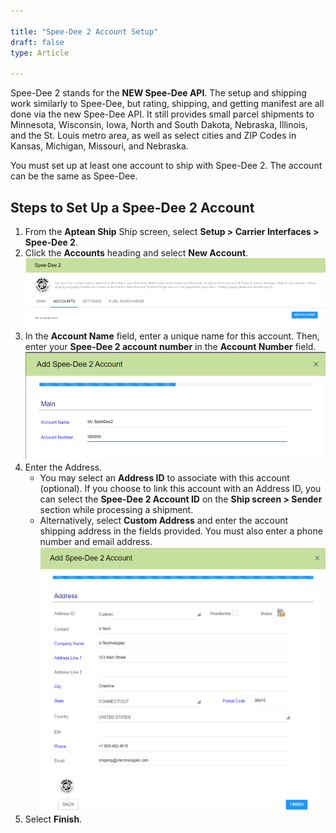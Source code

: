 ```yaml
---

title: "Spee-Dee 2 Account Setup"
draft: false
type: Article

---
```


Spee-Dee 2 stands for the **NEW Spee-Dee API**. The setup and shipping work similarly to Spee-Dee, but rating, shipping, and getting manifest are all done via the new Spee-Dee API. It still provides small parcel shipments to Minnesota, Wisconsin, Iowa, North and South Dakota, Nebraska, Illinois, and the St. Louis metro area, as well as select cities and ZIP Codes in Kansas, Michigan, Missouri, and Nebraska. 

You must set up at least one account to ship with Spee-Dee 2. The account can be the same as Spee-Dee.

## Steps to Set Up a Spee-Dee 2 Account

1. From the **Aptean Ship** Ship screen, select **Setup > Carrier Interfaces > Spee-Dee 2**.
2. Click the **Accounts** heading and select **New Account**. 
![](assets/images/speedee21.png)
3. In the **Account Name** field, enter a unique name for this account. Then, enter your **Spee-Dee 2 account number** in the **Account Number** field.
![](assets/images/speedee22.png)
4. Enter the Address. 
   - You may select an **Address ID** to associate with this account (optional). If you choose to link this account with an Address ID, you can select the **Spee-Dee 2 Account ID** on the **Ship screen > Sender** section while processing a shipment. 
   - Alternatively, select **Custom Address** and enter the account shipping address in the fields provided. You must also enter a phone number and email address.
   ![](assets/images/speedee23.png)
5. Select **Finish**.



 

